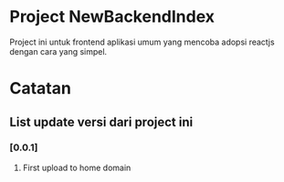 # **Project NewBackendIndex**

Project ini untuk frontend aplikasi umum yang mencoba adopsi reactjs dengan cara yang simpel.

# **Catatan**

## **List update versi dari project ini**

### **[0.0.1]**

1. First upload to home domain